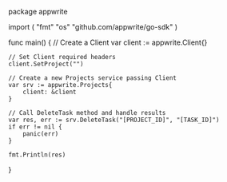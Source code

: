 package appwrite

import (
    "fmt"
    "os"
    "github.com/appwrite/go-sdk"
)

func main() {
    // Create a Client
    var client := appwrite.Client{}

    // Set Client required headers
    client.SetProject("")

    // Create a new Projects service passing Client
    var srv := appwrite.Projects{
        client: &client
    }

    // Call DeleteTask method and handle results
    var res, err := srv.DeleteTask("[PROJECT_ID]", "[TASK_ID]")
    if err != nil {
        panic(err)
    }

    fmt.Println(res)
}
